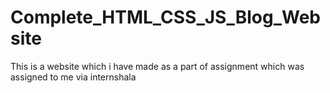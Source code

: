 # Complete_HTML_CSS_JS_Blog_Website
This is a website which i have made as a part of assignment which was assigned to me via internshala



